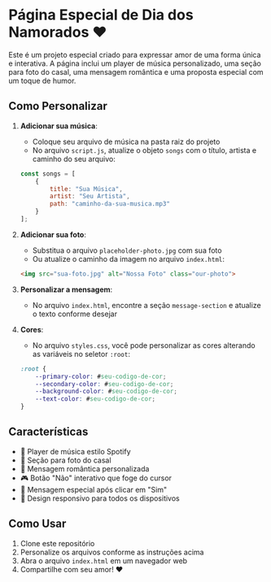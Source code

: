 # Página Especial de Dia dos Namorados ❤️

Este é um projeto especial criado para expressar amor de uma forma única e interativa. A página inclui um player de música personalizado, uma seção para foto do casal, uma mensagem romântica e uma proposta especial com um toque de humor.

## Como Personalizar

1. **Adicionar sua música**:
   - Coloque seu arquivo de música na pasta raiz do projeto
   - No arquivo `script.js`, atualize o objeto `songs` com o título, artista e caminho do seu arquivo:
   ```javascript
   const songs = [
       {
           title: "Sua Música",
           artist: "Seu Artista",
           path: "caminho-da-sua-musica.mp3"
       }
   ];
   ```

2. **Adicionar sua foto**:
   - Substitua o arquivo `placeholder-photo.jpg` com sua foto
   - Ou atualize o caminho da imagem no arquivo `index.html`:
   ```html
   <img src="sua-foto.jpg" alt="Nossa Foto" class="our-photo">
   ```

3. **Personalizar a mensagem**:
   - No arquivo `index.html`, encontre a seção `message-section` e atualize o texto conforme desejar

4. **Cores**:
   - No arquivo `styles.css`, você pode personalizar as cores alterando as variáveis no seletor `:root`:
   ```css
   :root {
       --primary-color: #seu-codigo-de-cor;
       --secondary-color: #seu-codigo-de-cor;
       --background-color: #seu-codigo-de-cor;
       --text-color: #seu-codigo-de-cor;
   }
   ```

## Características

- 🎵 Player de música estilo Spotify
- 📸 Seção para foto do casal
- 💝 Mensagem romântica personalizada
- 🎮 Botão "Não" interativo que foge do cursor
- 💑 Mensagem especial após clicar em "Sim"
- 📱 Design responsivo para todos os dispositivos

## Como Usar

1. Clone este repositório
2. Personalize os arquivos conforme as instruções acima
3. Abra o arquivo `index.html` em um navegador web
4. Compartilhe com seu amor! ❤️
